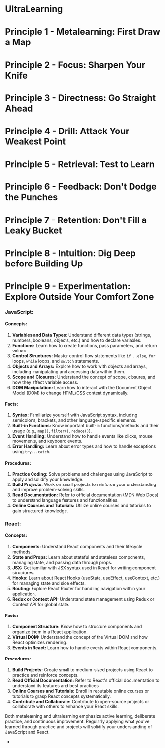 # UltraLearning

# Principle 1 - Metalearning: First Draw a Map
# Principle 2 - Focus: Sharpen Your Knife
# Principle 3 - Directness: Go Straight Ahead
# Principle 4 - Drill: Attack Your Weakest Point
# Principle 5 - Retrieval: Test to Learn
# Principle 6 - Feedback: Don't Dodge the Punches
# Principle 7 - Retention: Don't Fill a Leaky Bucket
# Principle 8 - Intuition: Dig Deep before Building Up
# Principle 9 - Experimentation: Explore Outside Your Comfort Zone

### JavaScript:

#### Concepts:

1. **Variables and Data Types:** Understand different data types (strings, numbers, booleans, objects, etc.) and how to declare variables.
2. **Functions:** Learn how to create functions, pass parameters, and return values.
3. **Control Structures:** Master control flow statements like `if...else`, `for` loops, `while` loops, and `switch` statements.
4. **Objects and Arrays:** Explore how to work with objects and arrays, including manipulating and accessing data within them.
5. **Scope and Closures:** Understand the concept of scope, closures, and how they affect variable access.
6. **DOM Manipulation:** Learn how to interact with the Document Object Model (DOM) to change HTML/CSS content dynamically.

#### Facts:

1. **Syntax:** Familiarize yourself with JavaScript syntax, including semicolons, brackets, and other language-specific elements.
2. **Built-in Functions:** Know important built-in functions/methods and their usage (e.g., `map()`, `filter()`, `reduce()`).
3. **Event Handling:** Understand how to handle events like clicks, mouse movements, and keyboard events.
4. **Error Handling:** Learn about error types and how to handle exceptions using `try...catch`.

#### Procedures:

1. **Practice Coding:** Solve problems and challenges using JavaScript to apply and solidify your knowledge.
2. **Build Projects:** Work on small projects to reinforce your understanding and improve problem-solving skills.
3. **Read Documentation:** Refer to official documentation (MDN Web Docs) to understand language features and functionalities.
4. **Online Courses and Tutorials:** Utilize online courses and tutorials to gain structured knowledge.

### React:

#### Concepts:

1. **Components:** Understand React components and their lifecycle methods.
2. **State and Props:** Learn about stateful and stateless components, managing state, and passing data through props.
3. **JSX:** Get familiar with JSX syntax used in React for writing component structures.
4. **Hooks:** Learn about React Hooks (useState, useEffect, useContext, etc.) for managing state and side effects.
5. **Routing:** Explore React Router for handling navigation within your application.
6. **Redux or Context API:** Understand state management using Redux or Context API for global state.

#### Facts:

1. **Component Structure:** Know how to structure components and organize them in a React application.
2. **Virtual DOM:** Understand the concept of the Virtual DOM and how React optimizes rendering.
3. **Events in React:** Learn how to handle events within React components.

#### Procedures:

1. **Build Projects:** Create small to medium-sized projects using React to practice and reinforce concepts.
2. **Read Official Documentation:** Refer to React's official documentation to understand its features and best practices.
3. **Online Courses and Tutorials:** Enroll in reputable online courses or tutorials to grasp React concepts systematically.
4. **Contribute and Collaborate:** Contribute to open-source projects or collaborate with others to enhance your React skills.

Both metalearning and ultralearning emphasize active learning, deliberate practice, and continuous improvement. Regularly applying what you've learned through practice and projects will solidify your understanding of JavaScript and React.



* 
